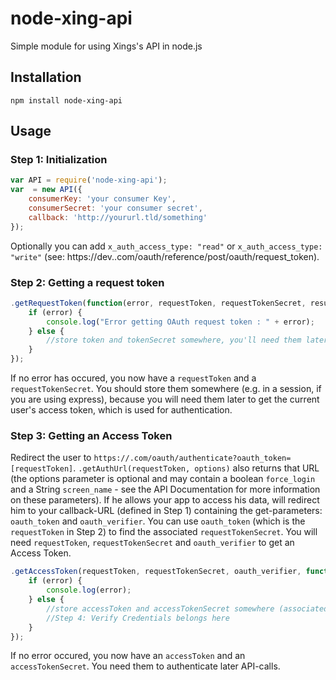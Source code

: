 # node-xing-api #


Simple module for using Xings's API in node.js


## Installation ##


`npm install node-xing-api`

## Usage ##

### Step 1: Initialization ###
```javascript
var API = require('node-xing-api');
var  = new API({
	consumerKey: 'your consumer Key',
	consumerSecret: 'your consumer secret',
	callback: 'http://yoururl.tld/something'
});
```

Optionally you can add `x_auth_access_type: "read"` or `x_auth_access_type: "write"` (see: https://dev..com/oauth/reference/post/oauth/request_token).
### Step 2: Getting a request token ###
```javascript
.getRequestToken(function(error, requestToken, requestTokenSecret, results){
	if (error) {
		console.log("Error getting OAuth request token : " + error);
	} else {
		//store token and tokenSecret somewhere, you'll need them later; redirect user
	}
});
```
If no error has occured, you now have a `requestToken` and a `requestTokenSecret`. You should store them somewhere (e.g. in a session, if you are using express), because you will need them later to get the current user's access token, which is used for authentication.

### Step 3: Getting an Access Token ###
Redirect the user to `https://.com/oauth/authenticate?oauth_token=[requestToken]`. `.getAuthUrl(requestToken, options)` also returns that URL (the options parameter is optional and may contain a boolean `force_login` and a String `screen_name` - see the  API Documentation for more information on these parameters).
If he allows your app to access his data,  will redirect him to your callback-URL (defined in Step 1) containing the get-parameters: `oauth_token` and `oauth_verifier`. You can use `oauth_token` (which is the `requestToken` in Step 2) to find the associated `requestTokenSecret`. You will need `requestToken`, `requestTokenSecret` and `oauth_verifier` to get an Access Token.
```javascript
.getAccessToken(requestToken, requestTokenSecret, oauth_verifier, function(error, accessToken, accessTokenSecret, results) {
	if (error) {
		console.log(error);
	} else {
		//store accessToken and accessTokenSecret somewhere (associated to the user)
		//Step 4: Verify Credentials belongs here
	}
});
```
If no error occured, you now have an `accessToken` and an `accessTokenSecret`. You need them to authenticate later API-calls.
